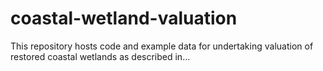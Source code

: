 # coastal-wetland-valuation
This repository hosts code and example data for undertaking valuation of restored coastal wetlands as described in...
